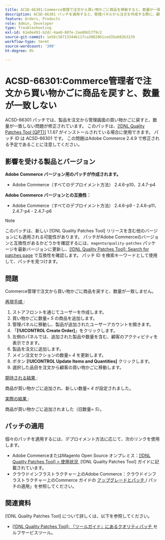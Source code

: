 ```yaml
---
title: ACSD-66301:Commerce管理で注文から買い物かごに商品を移動すると、数量が一致しない
description: ACSD-66301 パッチを適用すると、管理パネルから注文を作成する際に、顧客の買い物かごの商品が注文に追加された後で削除されないAdobe Commerceの問題を修正できます。
feature: Orders, Products
role: Admin, Developer
type: Troubleshooting
exl-id: 61e0e491-b2dc-4ae0-807e-2ae80d17f9c2
source-git-commit: 1e56c38713344b117ca3882861ced35e602b3239
workflow-type: tm+mt
source-wordcount: '399'
ht-degree: 0%

---
```


# ACSD-66301:Commerce管理者で注文から買い物かごに商品を戻すと、数量が一致しない

ACSD-66301 パッチでは、製品を注文から管理画面の買い物かごに戻すと、数量が一致しない問題が修正されています。 このパッチは、[[!DNL Quality Patches Tool (QPT)]](/help/tools/quality-patches-tool/quality-patches-tool-to-self-serve-quality-patches.md) 1.1.67 がインストールされている場合に使用できます。 パッチ ID は ACSD-66301 です。 この問題はAdobe Commerce 2.4.9 で修正される予定であることに注意してください。

## 影響を受ける製品とバージョン

**Adobe Commerce バージョン用のパッチが作成されます。**

* Adobe Commerce（すべてのデプロイメント方法） 2.4.6-p10、2.4.7-p4

**Adobe Commerce バージョンとの互換性：**

* Adobe Commerce（すべてのデプロイメント方法） 2.4.6-p9 - 2.4.6-p11、2.4.7-p4 - 2.4.7-p6

>[!NOTE]
>
>このパッチは、新しい [!DNL Quality Patches Tool] リリースを含む他のバージョンにも適用される可能性があります。 パッチがAdobe Commerceのバージョンと互換性があるかどうかを確認するには、`magento/quality-patches` パッケージを最新バージョンに更新し、[[!DNL Quality Patches Tool]: Search for patches page](https://experienceleague.adobe.com/tools/commerce-quality-patches/index.html?lang=ja) で互換性を確認します。 パッチ ID を検索キーワードとして使用して、パッチを見つけます。

## 問題

Commerce管理で注文から買い物かごに商品を戻すと、数量が一致しません。

<u> 再現手順 </u>:

1. ストアフロントを通じてユーザーを作成します。
2. 買い物かごに数量= *5* の商品を追加します。
3. 管理パネルに移動し、製品が追加されたユーザーアカウントを開きます。
4. 「**[!UICONTROL Create Order]**」をクリックします。
5. 左側のパネルでは、追加された製品や数量を含む、顧客のアクティビティを表示できます。
6. 製品を注文に追加します。
7. メイン注文セクションの数量= *4* を更新します。
8. ボタン **[!UICONTROL Update Items and Quantities]** クリックします。
9. 選択した品目を注文から顧客の買い物かごに移動します。

<u> 期待される結果 </u>:

商品が買い物かごに追加され、新しい数量= *4* が設定されました。

<u> 実際の結果 </u>:

商品が買い物かごに追加されました（旧数量= *5*）。

## パッチの適用

個々のパッチを適用するには、デプロイメント方法に応じて、次のリンクを使用します。

* Adobe CommerceまたはMagento Open Source オンプレミス：[[!DNL Quality Patches Tool] > 使用状況 &#x200B;](/help/tools/quality-patches-tool/usage.md) [!DNL Quality Patches Tool] ガイドに記載されています。
* クラウドインフラストラクチャー上のAdobe Commerce：クラウドインフラストラクチャー上のCommerce ガイドの [&#x200B; アップグレードとパッチ &#x200B;](https://experienceleague.adobe.com/docs/commerce-cloud-service/user-guide/develop/upgrade/apply-patches.html?lang=ja)/ パッチの適用」を参照してください。

## 関連資料

[!DNL Quality Patches Tool] について詳しくは、以下を参照してください。

* [[!DNL Quality Patches Tool]: 『ツールガイド』にあるクオリティパッチ &#x200B;](/help/tools/quality-patches-tool/quality-patches-tool-to-self-serve-quality-patches.md) セルフサービスツール。
